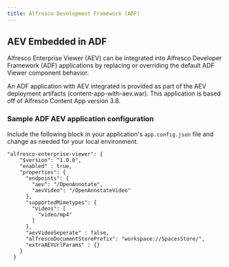 ```yaml
---
title: Alfresco Development Framework (ADF)
---
```


## AEV Embedded in ADF

Alfresco Enterprise Viewer (AEV) can be integrated into Alfresco Developer Framework (ADF) applications by replacing or overriding the default ADF Viewer component behavior.

An ADF application with AEV integrated is provided as part of the AEV deployment artifacts (content-app-with-aev.war). This application is based off of Alfresco Content App version 3.8.

### Sample ADF AEV application configuration

Include the following block in your application's `app.config.json` file and change as needed for your local environment.

```
"alfresco-enterprise-viewer": {
    "$version": "1.0.0",
    "enabled" : true,
    "properties": {
      "endpoints": {
        "aev": "/OpenAnnotate",
        "aevVideo": "/OpenAnnotateVideo"
      },
      "supportedMimetypes": {
        "videos": [
          "video/mp4"
        ]
      },
      "aevVideoSeperate" : false,
      "alfrescoDocumentStorePrefix": "workspace://SpacesStore/",
      "extraAEVUrlParams" : {}
    }
  }

```